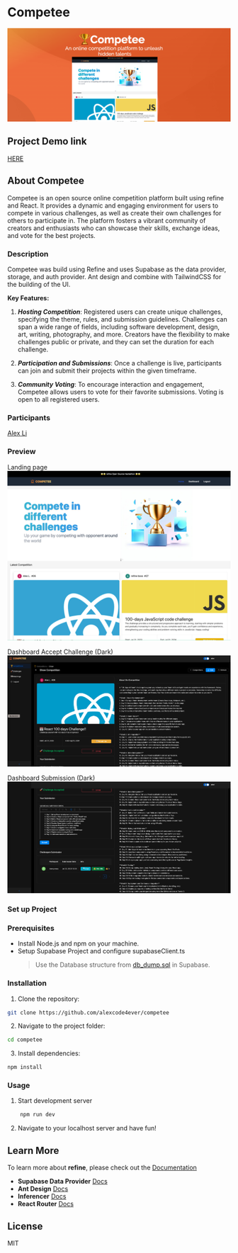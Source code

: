 # Competee

![Screenshot](banner.jpg)

## Project Demo link

[HERE](https://competee.vercel.app)

## About Competee

Competee is an open source online competition platform built using refine and React. It provides a dynamic and engaging environment for users to compete in various challenges, as well as create their own challenges for others to participate in. The platform fosters a vibrant community of creators and enthusiasts who can showcase their skills, exchange ideas, and vote for the best projects.

### Description

Competee was build using Refine and uses Supabase as the data provider, storage, and auth provider. Ant design and combine with TailwindCSS for the building of the UI.

**Key Features:**

1. **_Hosting Competition_**: Registered users can create unique challenges, specifying the theme, rules, and submission guidelines. Challenges can span a wide range of fields, including software development, design, art, writing, photography, and more. Creators have the flexibility to make challenges public or private, and they can set the duration for each challenge.

2. **_Participation and Submissions_**: Once a challenge is live, participants can join and submit their projects within the given timeframe.

3. **_Community Voting_**: To encourage interaction and engagement, Competee allows users to vote for their favorite submissions. Voting is open to all registered users.

### Participants

[Alex Li](https://github.com/alexcode4ever/)

### Preview

Landing page
![Preview1](preview1.png)

Dashboard Accept Challenge (Dark)
![Preview2](preview2.png)

Dashboard Submission (Dark)
![Preview3](preview3.png)

### Set up Project

### Prerequisites

- Install Node.js and npm on your machine.
- Setup Supabase Project and configure supabaseClient.ts
  > Use the Database structure from [db_dump.sql](db_dump.sql) in Supabase.

### Installation

1. Clone the repository:

```bash
git clone https://github.com/alexcode4ever/competee
```

2. Navigate to the project folder:

```bash
cd competee
```

3. Install dependencies:

```bash
npm install
```

### Usage

1. Start development server

```bash
    npm run dev
```

2. Navigate to your localhost server and have fun!

## Learn More

To learn more about **refine**, please check out the [Documentation](https://refine.dev/docs)

- **Supabase Data Provider** [Docs](https://refine.dev/docs/core/providers/data-provider/#overview)
- **Ant Design** [Docs](https://refine.dev/docs/ui-frameworks/antd/tutorial/)
- **Inferencer** [Docs](https://refine.dev/docs/packages/documentation/inferencer)
- **React Router** [Docs](https://refine.dev/docs/core/providers/router-provider/)

## License

MIT
